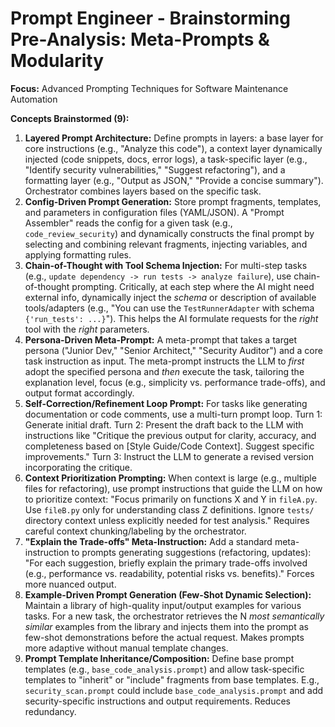 # Prompt Engineer - Brainstorming Pre-Analysis: Meta-Prompts & Modularity

**Focus:** Advanced Prompting Techniques for Software Maintenance Automation

**Concepts Brainstormed (9):**

1.  **Layered Prompt Architecture:** Define prompts in layers: a base layer for core instructions (e.g., "Analyze this code"), a context layer dynamically injected (code snippets, docs, error logs), a task-specific layer (e.g., "Identify security vulnerabilities," "Suggest refactoring"), and a formatting layer (e.g., "Output as JSON," "Provide a concise summary"). Orchestrator combines layers based on the specific task.
2.  **Config-Driven Prompt Generation:** Store prompt fragments, templates, and parameters in configuration files (YAML/JSON). A "Prompt Assembler" reads the config for a given task (e.g., `code_review_security`) and dynamically constructs the final prompt by selecting and combining relevant fragments, injecting variables, and applying formatting rules.
3.  **Chain-of-Thought with Tool Schema Injection:** For multi-step tasks (e.g., `update dependency -> run tests -> analyze failure`), use chain-of-thought prompting. Critically, at each step where the AI might need external info, dynamically inject the *schema* or description of available tools/adapters (e.g., "You can use the `TestRunnerAdapter` with schema `{'run_tests': ...}`"). This helps the AI formulate requests for the *right* tool with the *right* parameters.
4.  **Persona-Driven Meta-Prompt:** A meta-prompt that takes a target persona ("Junior Dev," "Senior Architect," "Security Auditor") and a core task instruction as input. The meta-prompt instructs the LLM to *first* adopt the specified persona and *then* execute the task, tailoring the explanation level, focus (e.g., simplicity vs. performance trade-offs), and output format accordingly.
5.  **Self-Correction/Refinement Loop Prompt:** For tasks like generating documentation or code comments, use a multi-turn prompt loop. Turn 1: Generate initial draft. Turn 2: Present the draft back to the LLM with instructions like "Critique the previous output for clarity, accuracy, and completeness based on [Style Guide/Code Context]. Suggest specific improvements." Turn 3: Instruct the LLM to generate a revised version incorporating the critique.
6.  **Context Prioritization Prompting:** When context is large (e.g., multiple files for refactoring), use prompt instructions that guide the LLM on how to prioritize context: "Focus primarily on functions X and Y in `fileA.py`. Use `fileB.py` only for understanding class Z definitions. Ignore `tests/` directory context unless explicitly needed for test analysis." Requires careful context chunking/labeling by the orchestrator.
7.  **"Explain the Trade-offs" Meta-Instruction:** Add a standard meta-instruction to prompts generating suggestions (refactoring, updates): "For each suggestion, briefly explain the primary trade-offs involved (e.g., performance vs. readability, potential risks vs. benefits)." Forces more nuanced output.
8.  **Example-Driven Prompt Generation (Few-Shot Dynamic Selection):** Maintain a library of high-quality input/output examples for various tasks. For a new task, the orchestrator retrieves the N *most semantically similar* examples from the library and injects them into the prompt as few-shot demonstrations before the actual request. Makes prompts more adaptive without manual template changes.
9.  **Prompt Template Inheritance/Composition:** Define base prompt templates (e.g., `base_code_analysis.prompt`) and allow task-specific templates to "inherit" or "include" fragments from base templates. E.g., `security_scan.prompt` could include `base_code_analysis.prompt` and add security-specific instructions and output requirements. Reduces redundancy. 